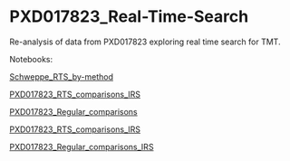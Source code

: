 # PXD017823_Real-Time-Search
Re-analysis of data from PXD017823 exploring real time search for TMT.

Notebooks:

[Schweppe_RTS_by-method](Schweppe_RTS_by-method.html)

[PXD017823_RTS_comparisons_IRS](PXD017823_RTS_comparisons_IRS.html)

[PXD017823_Regular_comparisons](PXD017823_Regular_comparisons.html)

[PXD017823_RTS_comparisons_IRS](PXD017823_RTS_comparisons_IRS.html)

[PXD017823_Regular_comparisons_IRS](PXD017823_Regular_comparisons_IRS.html)
